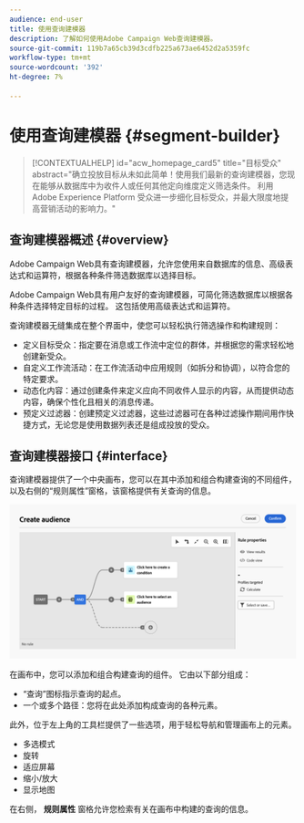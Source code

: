 ```yaml
---
audience: end-user
title: 使用查询建模器
description: 了解如何使用Adobe Campaign Web查询建模器。
source-git-commit: 119b7a65cb39d3cdfb225a673ae6452d2a5359fc
workflow-type: tm+mt
source-wordcount: '392'
ht-degree: 7%

---
```


# 使用查询建模器 {#segment-builder}

>[!CONTEXTUALHELP]
>id="acw_homepage_card5"
>title="目标受众"
>abstract="确立投放目标从未如此简单！使用我们最新的查询建模器，您现在能够从数据库中为收件人或任何其他定向维度定义筛选条件。 利用 Adobe Experience Platform 受众进一步细化目标受众，并最大限度地提高营销活动的影响力。"

## 查询建模器概述 {#overview}

Adobe Campaign Web具有查询建模器，允许您使用来自数据库的信息、高级表达式和运算符，根据各种条件筛选数据库以选择目标。


Adobe Campaign Web具有用户友好的查询建模器，可简化筛选数据库以根据各种条件选择特定目标的过程。 这包括使用高级表达式和运算符。

查询建模器无缝集成在整个界面中，使您可以轻松执行筛选操作和构建规则：

* 定义目标受众：指定要在消息或工作流中定位的群体，并根据您的需求轻松地创建新受众。
* 自定义工作流活动：在工作流活动中应用规则（如拆分和协调），以符合您的特定要求。
* 动态化内容：通过创建条件来定义应向不同收件人显示的内容，从而提供动态内容，确保个性化且相关的消息传递。
* 预定义过滤器：创建预定义过滤器，这些过滤器可在各种过滤操作期间用作快捷方式，无论您是使用数据列表还是组成投放的受众。

## 查询建模器接口 {#interface}

查询建模器提供了一个中央画布，您可以在其中添加和组合构建查询的不同组件，以及右侧的“规则属性”窗格，该窗格提供有关查询的信息。

![](assets/query-interface.png)

在画布中，您可以添加和组合构建查询的组件。 它由以下部分组成：

* “查询”图标指示查询的起点。
* 一个或多个路径：您将在此处添加构成查询的各种元素。

此外，位于左上角的工具栏提供了一些选项，用于轻松导航和管理画布上的元素。

* 多选模式
* 旋转
* 适应屏幕
* 缩小/放大
* 显示地图


在右侧， **规则属性** 窗格允许您检索有关在画布中构建的查询的信息。
